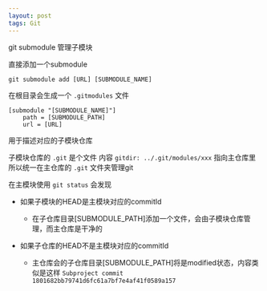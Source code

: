 ```yaml
---
layout: post
tags: Git
---
```


git submodule 管理子模块


直接添加一个submodule
```
git submodule add [URL] [SUBMODULE_NAME]
```

在根目录会生成一个 `.gitmodules` 文件
```
[submodule "[SUBMODULE_NAME]"]
	path = [SUBMODULE_PATH]
	url = [URL]
```

用于描述对应的子模块仓库

子模块仓库的 `.git` 是个文件 内容 `gitdir: ../.git/modules/xxx` 指向主仓库里 所以统一在主仓库的 `.git` 文件夹管理git

在主模块使用 `git status` 会发现

- 如果子模块的HEAD是主模块对应的commitId  
  - 在子仓库目录[SUBMODULE_PATH]添加一个文件，会由子模块仓库管理，而主仓库是干净的  

- 如果子仓库的HEAD不是主模块对应的commitId  
  - 主仓库会的子仓库目录[SUBMODULE_PATH]将是modified状态，内容类似是这样 `Subproject commit 1801682bb79741d6fc61a7bf7e4af41f0589a157`
  

